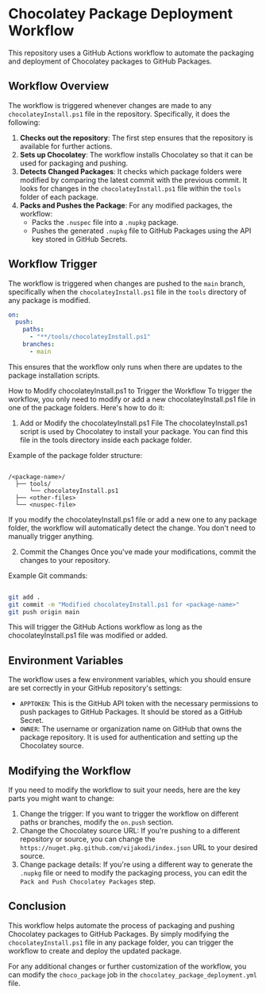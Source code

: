 # Chocolatey Package Deployment Workflow

This repository uses a GitHub Actions workflow to automate the packaging and deployment of Chocolatey packages to GitHub Packages.

## Workflow Overview

The workflow is triggered whenever changes are made to any `chocolateyInstall.ps1` file in the repository. Specifically, it does the following:

1. **Checks out the repository**: The first step ensures that the repository is available for further actions.
2. **Sets up Chocolatey**: The workflow installs Chocolatey so that it can be used for packaging and pushing.
3. **Detects Changed Packages**: It checks which package folders were modified by comparing the latest commit with the previous commit. It looks for changes in the `chocolateyInstall.ps1` file within the `tools` folder of each package.
4. **Packs and Pushes the Package**: For any modified packages, the workflow:
   - Packs the `.nuspec` file into a `.nupkg` package.
   - Pushes the generated `.nupkg` file to GitHub Packages using the API key stored in GitHub Secrets.

## Workflow Trigger

The workflow is triggered when changes are pushed to the `main` branch, specifically when the `chocolateyInstall.ps1` file in the `tools` directory of any package is modified.

```yaml
on:
  push:
    paths:
      - "**/tools/chocolateyInstall.ps1"
    branches:
      - main
```

This ensures that the workflow only runs when there are updates to the package installation scripts.

How to Modify chocolateyInstall.ps1 to Trigger the Workflow
To trigger the workflow, you only need to modify or add a new chocolateyInstall.ps1 file in one of the package folders. Here's how to do it:

1. Add or Modify the chocolateyInstall.ps1 File
The chocolateyInstall.ps1 script is used by Chocolatey to install your package. You can find this file in the tools directory inside each package folder.

Example of the package folder structure:

```php-template

/<package-name>/
  ├── tools/
      └── chocolateyInstall.ps1
  ├── <other-files>
  └── <nuspec-file>
```

If you modify the chocolateyInstall.ps1 file or add a new one to any package folder, the workflow will automatically detect the change. You don't need to manually trigger anything.

2. Commit the Changes
Once you've made your modifications, commit the changes to your repository.

Example Git commands:

```bash

git add .
git commit -m "Modified chocolateyInstall.ps1 for <package-name>"
git push origin main
```

This will trigger the GitHub Actions workflow as long as the chocolateyInstall.ps1 file was modified or added.

## Environment Variables
The workflow uses a few environment variables, which you should ensure are set correctly in your GitHub repository's settings:

 - `APPTOKEN`: This is the GitHub API token with the necessary permissions to push packages to GitHub Packages. It should be stored as a GitHub Secret.
 - `OWNER`: The username or organization name on GitHub that owns the package repository. It is used for authentication and setting up the Chocolatey source.

## Modifying the Workflow

If you need to modify the workflow to suit your needs, here are the key parts you might want to change:

   1. Change the trigger: If you want to trigger the workflow on different paths or branches, modify the `on.push` section.
   2. Change the Chocolatey source URL: If you're pushing to a different repository or source, you can change the `https://nuget.pkg.github.com/vijakodi/index.json` URL to your desired source.
   3. Change package details: If you're using a different way to generate the `.nupkg` file or need to modify the packaging process, you can edit the `Pack and Push Chocolatey Packages` step.

## Conclusion
This workflow helps automate the process of packaging and pushing Chocolatey packages to GitHub Packages. By simply modifying the `chocolateyInstall.ps1` file in any package folder, you can trigger the workflow to create and deploy the updated package.

For any additional changes or further customization of the workflow, you can modify the `choco_package` job in the `chocolatey_package_deployment.yml` file.

